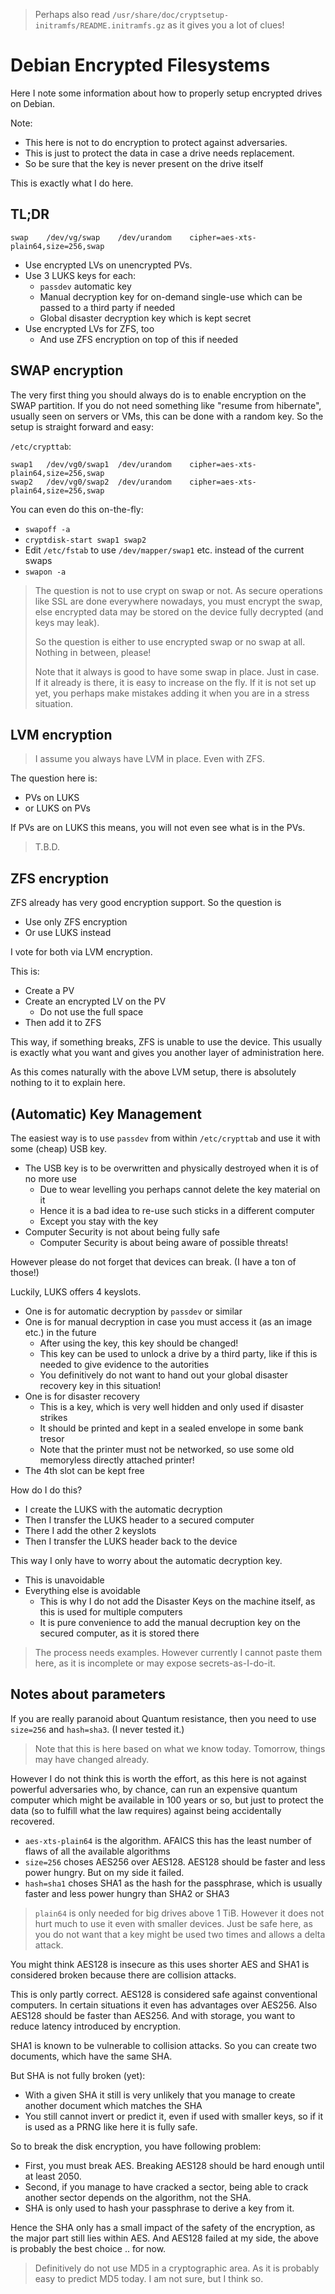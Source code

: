 > Perhaps also read `/usr/share/doc/cryptsetup-initramfs/README.initramfs.gz`
> as it gives you a lot of clues!

# Debian Encrypted Filesystems

Here I note some information about how to properly setup encrypted drives on Debian.

Note:

- This here is not to do encryption to protect against adversaries.
- This is just to protect the data in case a drive needs replacement.
- So be sure that the key is never present on the drive itself

This is exactly what I do here.

## TL;DR

```
swap	/dev/vg/swap	/dev/urandom	cipher=aes-xts-plain64,size=256,swap
```

- Use encrypted LVs on unencrypted PVs.
- Use 3 LUKS keys for each:
  - `passdev` automatic key
  - Manual decryption key for on-demand single-use which can be passed to a third party if needed
  - Global disaster decryption key which is kept secret
- Use encrypted LVs for ZFS, too
  - And use ZFS encryption on top of this if needed


## SWAP encryption

The very first thing you should always do is to enable encryption on the SWAP partition.
If you do not need something like "resume from hibernate", usually seen on servers or VMs,
this can be done with a random key.  So the setup is straight forward and easy:

`/etc/crypttab`:

```
swap1	/dev/vg0/swap1	/dev/urandom	cipher=aes-xts-plain64,size=256,swap
swap2	/dev/vg0/swap2	/dev/urandom	cipher=aes-xts-plain64,size=256,swap
```

You can even do this on-the-fly:

- `swapoff -a`
- `cryptdisk-start swap1 swap2`
- Edit `/etc/fstab` to use `/dev/mapper/swap1` etc. instead of the current swaps
- `swapon -a`

> The question is not to use crypt on swap or not.  As secure operations like SSL are done everywhere nowadays,
> you must encrypt the swap, else encrypted data may be stored on the device fully decrypted (and keys may leak).
>
> So the question is either to use encrypted swap or no swap at all.  Nothing in between, please!
>
> Note that it always is good to have some swap in place.  Just in case.  If it already is there,
> it is easy to increase on the fly.  If it is not set up yet, you perhaps make mistakes adding it when you are in a stress situation.


## LVM encryption

> I assume you always have LVM in place.  Even with ZFS.

The question here is:

- PVs on LUKS
- or LUKS on PVs

If PVs are on LUKS this means, you will not even see what is in the PVs.

> T.B.D.


## ZFS encryption

ZFS already has very good encryption support.  So the question is

- Use only ZFS encryption
- Or use LUKS instead

I vote for both via LVM encryption.

This is:

- Create a PV
- Create an encrypted LV on the PV
  - Do not use the full space
- Then add it to ZFS

This way, if something breaks, ZFS is unable to use the device.
This usually is exactly what you want and gives you another layer of administration here.

As this comes naturally with the above LVM setup, there is absolutely nothing to it to explain here.


## (Automatic) Key Management

The easiest way is to use `passdev` from within `/etc/crypttab` and use it with some (cheap) USB key.

- The USB key is to be overwritten and physically destroyed when it is of no more use
  - Due to wear levelling you perhaps cannot delete the key material on it
  - Hence it is a bad idea to re-use such sticks in a different computer
  - Except you stay with the key
- Computer Security is not about being fully safe
  - Computer Security is about being aware of possible threats!

However please do not forget that devices can break.  (I have a ton of those!)

Luckily, LUKS offers 4 keyslots.

- One is for automatic decryption by `passdev` or similar
- One is for manual decryption in case you must access it (as an image etc.) in the future
  - After using the key, this key should be changed!
  - This key can be used to unlock a drive by a third party, like if this is needed to give evidence to the autorities
  - You definitively do not want to hand out your global disaster recovery key in this situation!
- One is for disaster recovery
  - This is a key, which is very well hidden and only used if disaster strikes
  - It should be printed and kept in a sealed envelope in some bank tresor
  - Note that the printer must not be networked, so use some old memoryless directly attached printer!
- The 4th slot can be kept free

How do I do this?

- I create the LUKS with the automatic decryption
- Then I transfer the LUKS header to a secured computer
- There I add the other 2 keyslots
- Then I transfer the LUKS header back to the device

This way I only have to worry about the automatic decryption key.

- This is unavoidable
- Everything else is avoidable
  - This is why I do not add the Disaster Keys on the machine itself, as this is used for multiple computers
  - It is pure convenience to add the manual decruption key on the secured computer, as it is stored there

> The process needs examples.  However currently I cannot paste them here, as it is incomplete or may expose secrets-as-I-do-it.


## Notes about parameters

If you are really paranoid about Quantum resistance, then you need to use `size=256` and `hash=sha3`.
(I never tested it.)

> Note that this is here based on what we know today.  Tomorrow, things may have changed already.

However I do not think this is worth the effort, as this here is not against powerful adversaries who,
by chance, can run an expensive quantum computer which might be available in 100 years or so,
but just to protect the data (so to fulfill what the law requires) against being accidentally recovered.

- `aes-xts-plain64` is the algorithm.  AFAICS this has the least number of flaws of all the available algorithms
- `size=256` choses AES256 over AES128.  AES128 should be faster and less power hungry.  But on my side it failed.
- `hash=sha1` choses SHA1 as the hash for the passphrase, which is usually faster and less power hungry than SHA2 or SHA3

> `plain64` is only needed for big drives above 1 TiB.  However it does not hurt much to use it even with smaller devices.
> Just be safe here, as you do not want that a key might be used two times and allows a delta attack.

You might think AES128 is insecure as this uses shorter AES and SHA1 is considered broken because there are collision attacks.

This is only partly correct.  AES128 is considered safe against conventional computers.
In certain situations it even has advantages over AES256.  Also AES128 should be faster than AES256.
And with storage, you want to reduce latency introduced by encryption.

SHA1 is known to be vulnerable to collision attacks.  So you can create two documents, which have the same SHA.

But SHA is not fully broken (yet):

- With a given SHA it still is very unlikely that you manage to create another document which matches the SHA
- You still cannot invert or predict it, even if used with smaller keys, so if it is used as a PRNG like here it is fully safe.

So to break the disk encryption, you have following problem:

- First, you must break AES.  Breaking AES128 should be hard enough until at least 2050.
- Second, if you manage to have cracked a sector, being able to crack another sector depends on the algorithm, not the SHA.
- SHA is only used to hash your passphrase to derive a key from it.

Hence the SHA only has a small impact of the safety of the encryption, as the major part still lies within AES.
And AES128 failed at my side, the above is probably the best choice  .. for now.

> Definitively do not use MD5 in a cryptographic area.  As it is probably easy to predict MD5 today.  I am not sure, but I think so.
